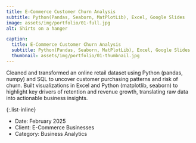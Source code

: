```yaml
---
title: E-Commerce Customer Churn Analysis
subtitle: Python(Pandas, Seaborn, MatPlotLib), Excel, Google Slides
image: assets/img/portfolio/01-full.jpg
alt: Shirts on a hanger

caption:
  title: E-Commerce Customer Churn Analysis
  subtitle: Python(Pandas, Seaborn, MatPlotLib), Excel, Google Slides
  thumbnail: assets/img/portfolio/01-thumbnail.jpg
---
```

Cleaned and transformed an online retail dataset using Python (pandas, numpy) and SQL to uncover customer purchasing patterns and risk of churn. Built visualizations in Excel and Python (matplotlib, seaborn) to highlight key drivers of retention and revenue growth, translating raw data into actionable business insights. 

{:.list-inline}
- Date: February 2025
- Client: E-Commerce Businesses
- Category: Business Analytics

